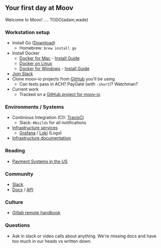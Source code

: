 ## Your first day at Moov

Welcome to Moov! .... TODO(adam,wade)

### Workstation setup

- Install Go ([Download](https://golang.org/dl/))
   - Homebrew: `brew install go`
- Install Docker
  - [Docker for Mac](https://docs.docker.com/docker-for-mac/) - [Install Guide](https://docs.docker.com/docker-for-mac/install/)
  - [Docker on Linux](https://docs.docker.com/install/)
  - [Docker for Windows](https://docs.docker.com/docker-for-windows/) - [Install Guide](https://docs.docker.com/docker-for-windows/install/)
- [Join Slack](https://slack.moov.io)
- Clone moov-io projects from [GitHub](https://github.com/moov-io) you'll be using
   - Can tests pass in ACH? PayGate (with `-short`)? Watchman?
- Current work
   - Tracked on a [GitHub project for moov-io](https://github.com/orgs/moov-io/projects/1)

### Environments / Systems

- Continious Integration (CI): [TravisCI](http://travis-ci.com/moov-io)
   - Slack: `#builds` for all notifications
- [Infrastructure services](https://infra.moov.io/)
   - [Grafana](https://infra.moov.io/grafana/?orgId=1) / [Loki](https://infra.moov.io/grafana/explore) (Logs)
- [Infrastructure documentation](https://github.com/moov-io/infra/tree/master/docs#infrastructure-documentation)

### Reading

- [Payment Systems in the US](https://www.amazon.com/Payments-Systems-U-S-Third-Professional/dp/0982789742)

### Community

- [Slack](https://slack.moov.io)
- [Docs](https://docs.moov.io) / [API](https://api.moov.io)

### Culture

- [Gitlab remote handbook](https://about.gitlab.com/handbook/)

### Questions

- Ask in slack or video calls about anything. We're missing docs and have too much in our heads vs written down.
